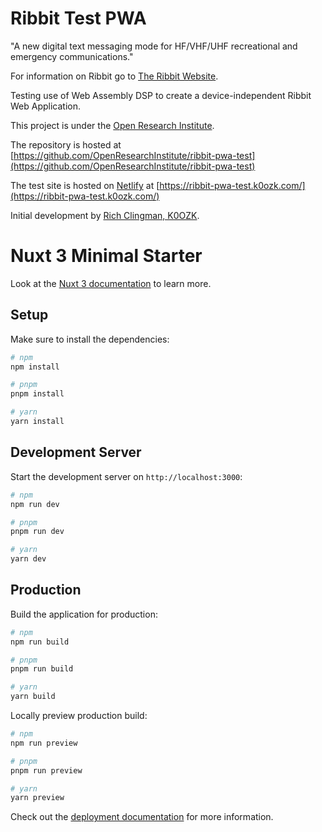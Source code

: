 # Ribbit Test PWA

"A new digital text messaging mode for HF/VHF/UHF recreational and emergency communications."

For information on Ribbit go to
[The Ribbit Website](https://www.ribbitradio.org/).

Testing use of Web Assembly DSP to create a device-independent Ribbit Web Application.

This project is under the 
[Open Research Institute](https://www.openresearch.institute/).

The repository is hosted at
[https://github.com/OpenResearchInstitute/ribbit-pwa-test](https://github.com/OpenResearchInstitute/ribbit-pwa-test)

The test site is hosted on [Netlify](https://www.netlify.com/) at
[https://ribbit-pwa-test.k0ozk.com/](https://ribbit-pwa-test.k0ozk.com/)

Initial development by
[Rich Clingman, K0OZK](https://k0ozk.com/).



# Nuxt 3 Minimal Starter

Look at the [Nuxt 3 documentation](https://nuxt.com/docs/getting-started/introduction) to learn more.

## Setup

Make sure to install the dependencies:

```bash
# npm
npm install

# pnpm
pnpm install

# yarn
yarn install
```

## Development Server

Start the development server on `http://localhost:3000`:

```bash
# npm
npm run dev

# pnpm
pnpm run dev

# yarn
yarn dev
```

## Production

Build the application for production:

```bash
# npm
npm run build

# pnpm
pnpm run build

# yarn
yarn build
```

Locally preview production build:

```bash
# npm
npm run preview

# pnpm
pnpm run preview

# yarn
yarn preview
```

Check out the [deployment documentation](https://nuxt.com/docs/getting-started/deployment) for more information.
